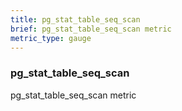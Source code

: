 ```yaml
---
title: pg_stat_table_seq_scan
brief: pg_stat_table_seq_scan metric
metric_type: gauge
---
```

### pg_stat_table_seq_scan

pg_stat_table_seq_scan metric